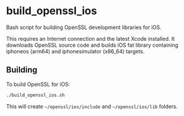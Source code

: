 # build_openssl_ios

Bash script for building OpenSSL development libraries for iOS.

This requires an Internet connection and the latest Xcode installed.
It downloads OpenSSL source code and builds iOS fat library containing iphoneos (arm64) and iphonesimulator (x86_64) targets.

## Building

To build OpenSSL for iOS:

```bash
./build_openssl_ios.sh
```

This will create `~/openssl/ios/include` and `~/openssl/ios/lib` folders.
